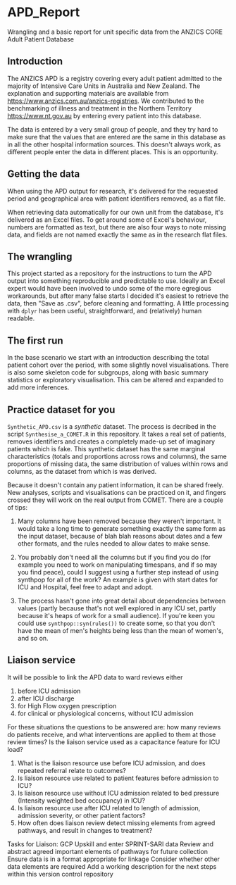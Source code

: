 # APD_Report
Wrangling and a basic report for unit specific data from the ANZICS CORE Adult Patient Database

## Introduction

The ANZICS APD is a registry covering every adult patient admitted to the majority of Intensive Care Units in Australia and New Zealand. The explanation and supporting materials are available from https://www.anzics.com.au/anzics-registries. We contributed to the benchmarking of illness and treatment in the Northern Territory https://www.nt.gov.au by entering every patient into this database. 

The data is entered by a very small group of people, and they try hard to make sure that the values that are entered are the same in this database as in all the other hospital information sources. This doesn't always work, as different people enter the data in different places. This is an opportunity.   

## Getting the data 
When using the APD output for research, it's delivered for the requested period and geographical area with patient identifiers removed, as a flat file. 

When retrieving data automatically for our own unit from the database, it's delivered as an Excel files. To get around some of Excel's behaviour, numbers are formatted as text, but there are also four ways to note missing data, and fields are not named exactly the same as in the research flat files.

## The wrangling 
This project started as a repository for the instructions to turn the APD output into something reproducible and predictable to use. Ideally an Excel expert would have been involved to undo some of the more egregious workarounds, but after many false starts I decided it's easiest to retrieve the data, then "Save as .csv", before cleaning and formatting. A little processing with `dplyr` has been useful, straightforward, and (relatively) human readable.

## The first run 
In the base scenario we start with an introduction describing the total patient cohort over the period, with some slightly novel visualisations. There is also some skeleton code for subgroups, along with basic summary statistics or exploratory visualisation. This can be altered and expanded to add more inferences.

## Practice dataset for you 
`Synthetic_APD.csv` is a _synthetic_ dataset. The process is decribed in the script `Synthesise_a_COMET.R` in this repository. It takes a real set of patients, removes identifiers and creates a completely made-up set of imaginary patients which is fake. This synthetic dataset has the same marginal characteristics (totals and proportions across rows and columns), the same proportions of missing data, the same distribution of values within rows and columns, as the dataset from which is was derived. 

Because it doesn't contain any patient information, it can be shared freely. New analyses, scripts and visualisations can be practiced on it, and fingers crossed they will work on the real output from COMET. There are a couple of tips: 

1. Many columns have been removed because they weren't important. It would take a long time to generate something exactly the same form as the input dataset, because of blah blah reasons about dates and a few other formats, and the rules needed to allow dates to make sense. 

2. You probably don't need all the columns but if you find you do (for example you need to work on manipulating timespans, and if so may you find peace), could I suggest using a further step instead of using synthpop for all of the work? An example is given with start dates for ICU and Hospital, feel free to adapt and adopt. 

3. The process hasn't gone into great detail about dependencies between values (partly because that's not well explored in any ICU set, partly because it's heaps of work for a small audience). If you're keen you could use `synthpop::syn(rules())` to create some, so that you don't have the mean of men's heights being less than the mean of women's, and so on.

## Liaison service 
It will be possible to link the APD data to ward reviews either 
1. before ICU admission 
2. after ICU discharge 
3. for High Flow oxygen prescription 
4. for clinical or physiological concerns, without ICU admission 

For these situations the questions to be answered are: how many reviews do patients receive, and what interventions are applied to them at those review times? Is the liaison service used as a capacitance feature for ICU load? 
1. What is the liaison resource use before ICU admission, and does repeated referral relate to outcomes? 
2. Is liaison resource use related to patient features before admission to ICU?
3. Is liaison resource use without ICU admission related to bed pressure (Intensity weighted bed occupancy) in ICU?
4. Is liaison resource use after ICU related to length of admission, admission severity, or other patient factors?
5. How often does liaison review detect missing elements from agreed pathways, and result in changes to treatment? 

Tasks for Liaison: 
GCP
Upskill and enter SPRINT-SARI data 
Review and abstract agreed important elements of pathways for future collection 
Ensure data is in a format appropriate for linkage 
Consider whether other data elements are required 
Add a working description for the next steps within this version control repository 
